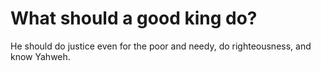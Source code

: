 # What should a good king do?

He should do justice even for the poor and needy, do righteousness, and know Yahweh.
